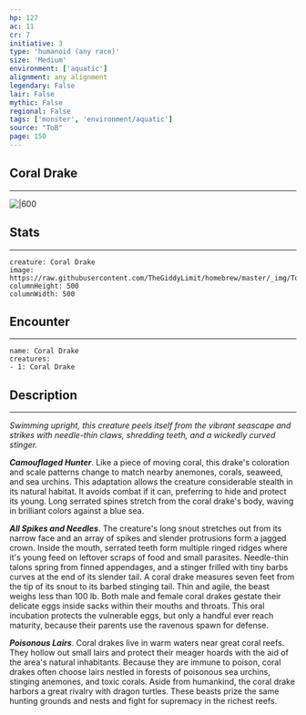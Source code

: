 ```yaml
---
hp: 127
ac: 11
cr: 7
initiative: 3
type: 'humanoid (any race)'    
size: 'Medium'
environment: ['aquatic']
alignment: any alignment
legendary: False
lair: False
mythic: False
regional: False
tags: ['monster', 'environment/aquatic']
source: "ToB"
page: 150
---
```


## Coral Drake
---

![|600](https://raw.githubusercontent.com/TheGiddyLimit/homebrew/master/_img/ToB/Coral%20Drake.webp)

## Stats
---

```statblock
creature: Coral Drake
image: https://raw.githubusercontent.com/TheGiddyLimit/homebrew/master/_img/ToB/token/Coral%20Drake.png
columnHeight: 500
columnWidth: 500
```

## Encounter
---

```encounter-table
name: Coral Drake
creatures:
- 1: Coral Drake
```

## Description
---
_Swimming upright, this creature peels itself from the vibrant seascape and strikes with needle-thin claws, shredding teeth, and a wickedly curved stinger._

**_Camouflaged Hunter_**. Like a piece of moving coral, this drake's coloration and scale patterns change to match nearby anemones, corals, seaweed, and sea urchins. This adaptation allows the creature considerable stealth in its natural habitat. It avoids combat if it can, preferring to hide and protect its young. Long serrated spines stretch from the coral drake's body, waving in brilliant colors against a blue sea.

**_All Spikes and Needles_**. The creature's long snout stretches out from its narrow face and an array of spikes and slender protrusions form a jagged crown. Inside the mouth, serrated teeth form multiple ringed ridges where it's young feed on leftover scraps of food and small parasites. Needle-thin talons spring from finned appendages, and a stinger frilled with tiny barbs curves at the end of its slender tail.
A coral drake measures seven feet from the tip of its snout to its barbed stinging tail. Thin and agile, the beast weighs less than 100 lb. Both male and female coral drakes gestate their delicate eggs inside sacks within their mouths and throats. This oral incubation protects the vulnerable eggs, but only a handful ever reach maturity, because their parents use the ravenous spawn for defense.

**_Poisonous Lairs_**. Coral drakes live in warm waters near great coral reefs. They hollow out small lairs and protect their meager hoards with the aid of the area's natural inhabitants. Because they are immune to poison, coral drakes often choose lairs nestled in forests of poisonous sea urchins, stinging anemones, and toxic corals.
Aside from humankind, the coral drake harbors a great rivalry with dragon turtles. These beasts prize the same hunting grounds and nests and fight for supremacy in the richest reefs.






